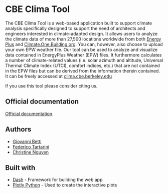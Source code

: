 # CBE Clima Tool

The CBE Clima Tool is a web-based application built to support climate analysis specifically designed to support the need of architects and engineers interested in climate-adapted design. It allows users to analyze the climate data of more than 27,500 locations worldwide from both [Energy Plus](https://energyplus.net/weather) and [Climate.One.Building.org](http://climate.onebuilding.org/). You can, however, also choose to upload your own EPW weather file. Our tool can be used to analyze and visualize data contained in EnergyPlus Weather \(EPW\) files. It furthermore calculates a number of climate-related values \(i.e. solar azimuth and altitude, Universal Thermal Climate Index \(UTCI\), comfort indices, etc.\) that are not contained in the EPW files but can be derived from the information therein contained. It can be freely accessed at [clima.cbe.berkeley.edu](http://clima.cbe.berkeley.edu)

If you use this tool please consider citing us.

## Official documentation

[Official documentation](https://center-for-the-built-environment.gitbook.io/clima/).

## Authors
* [Giovanni Betti](https://www.linkedin.com/in/gbetti/)
* [Federico Tartarini](https://www.linkedin.com/in/federico-tartarini-3991995b/)
* [Christine Nguyen](https://chrlng.github.io/)

## Built with

* [Dash](https://plotly.com/dash/) - Framework for building the web app
* [Plotly Python](https://plotly.com/python/) - Used to create the interactive plots 

